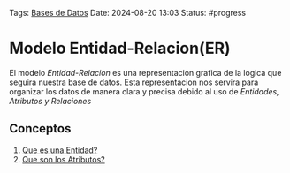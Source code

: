 Tags: [Bases de Datos](../Indexes/Bases%20de%20Datos.md)
Date: 2024-08-20 13:03
Status: #progress

# Modelo Entidad-Relacion(ER)

El modelo *Entidad-Relacion* es una representacion grafica de la logica que seguira nuestra base de datos. Esta representacion nos servira para organizar los datos de manera clara y precisa debido al uso de *Entidades, Atributos y Relaciones*

## Conceptos
1. [Que es una Entidad?](Que%20es%20una%20Entidad?.md)
2. [Que son los Atributos?](Que%20son%20los%20Atributos?.md)